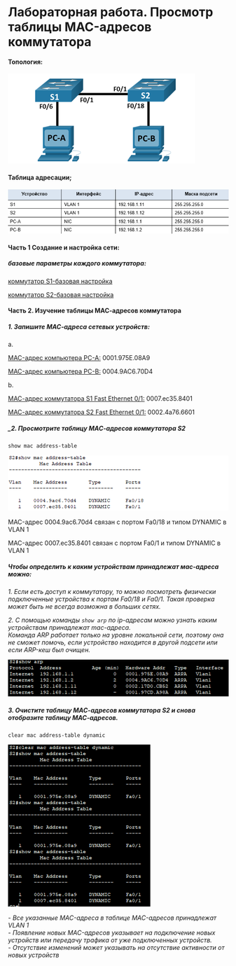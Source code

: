 # Лабораторная работа. Просмотр таблицы MAC-адресов коммутатора

#### Топология:
![Топология](Топология.png)

#### Таблица адресации;

![Таблица адресации](Таблица%20адресации2.png)

#### Часть 1 Создание и настройка сети:

##### базовые параметры каждого коммутатора:
[коммутатор S1-базовая настройка](config/S1-config)

[коммутатор S2-базовая настройка](config/S2-config)

#### Часть 2. Изучение таблицы МАС-адресов коммутатора

##### _1. Запишите МАС-адреса сетевых устройств:_

a.

[MAC-адрес компьютера PC-A:](config/PC-A-mac)   0001.975E.08A9

[MAC-адрес компьютера PC-B:](config/PC-B-mac) 0004.9AC6.70D4


b.

[МАС-адрес коммутатора S1 Fast Ethernet 0/1:](config/S1-interface) 0007.ec35.8401

[МАС-адрес коммутатора S2 Fast Ethernet 0/1:](config/S2-interface) 0002.4a76.6601

##### _2. Просмотрите таблицу МАС-адресов коммутатора S2

```
show mac address-table
```
![](S2-mac-адреса.png)

MAC-адрес 0004.9ac6.70d4 связан с портом Fa0/18 и типом DYNAMIC в VLAN 1

MAC-адрес 0007.ec35.8401 связан с портом Fa0/1 и типом DYNAMIC в VLAN 1

##### _Чтобы определить к каким устройствам принадлежат мас-адреса можно:_

_1. Если есть доступ к коммутатору, то можно посмотреть физически подключенные устройства к портам Fa0/18 и Fa0/1. Такая проверка может быть не всегда возможна в больших сетях._

_2. С помощью команды ``` show arp ``` по ip-адресам можно узнать каким устройствам принадлежат mac-адреса._<br/>
_Команда ARP работает только на уровне локальной сети, поэтому она не сможет помочь, если устройство находится в другой подсети или если ARP-кеш был очищен._

![](S2-show-arp.png)


##### 3. Очистите таблицу МАС-адресов коммутатора S2 и снова отобразите таблицу МАС-адресов.

```
clear mac address-table dynamic
```
![](S2-clear-arp.png)

_- Все указанные MAC-адреса в таблице MAC-адресов принадлежат VLAN 1_<br/>
_- Появление новых MAC-адресов указывает на подключение новых устройств или передачу трафика от уже подключенных устройств._<br/>
_- Отсутствие изменений может указывать на отсутствие активности от новых устройств_




